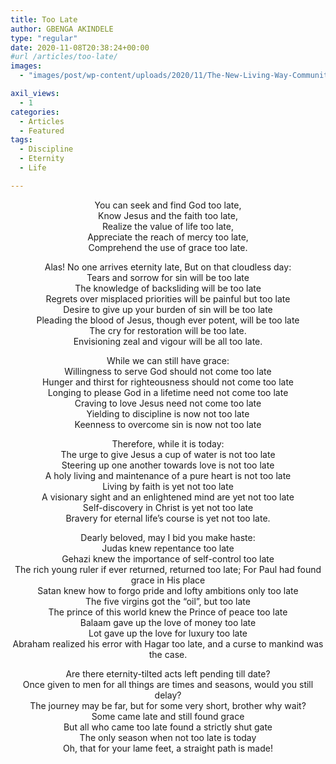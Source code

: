 ```yaml
---
title: Too Late
author: GBENGA AKINDELE
type: "regular"
date: 2020-11-08T20:38:24+00:00
#url /articles/too-late/
images: 
  - "images/post/wp-content/uploads/2020/11/The-New-Living-Way-Community-Website-Blog-Image-Template-500-x-500-45.png"

axil_views:
  - 1
categories:
  - Articles
  - Featured
tags:
  - Discipline
  - Eternity
  - Life

---
```

<div style="text-align: center;">
  <p>
    You can seek and find God too late,<br /> Know Jesus and the faith too late,<br /> Realize the value of life too late,<br /> Appreciate the reach of mercy too late,<br /> Comprehend the use of grace too late.
  </p>
  
  <p>
    Alas! No one arrives eternity late, But on that cloudless day:<br /> Tears and sorrow for sin will be too late<br /> The knowledge of backsliding will be too late<br /> Regrets over misplaced priorities will be painful but too late<br /> Desire to give up your burden of sin will be too late<br /> Pleading the blood of Jesus, though ever potent, will be too late<br /> The cry for restoration will be too late.<br /> Envisioning zeal and vigour will be all too late.
  </p>
  
  <p>
    While we can still have grace:<br /> Willingness to serve God should not come too late<br /> Hunger and thirst for righteousness should not come too late<br /> Longing to please God in a lifetime need not come too late<br /> Craving to love Jesus need not come too late<br /> Yielding to discipline is now not too late<br /> Keenness to overcome sin is now not too late
  </p>
  
  <p>
    Therefore, while it is today:<br /> The urge to give Jesus a cup of water is not too late<br /> Steering up one another towards love is not too late<br /> A holy living and maintenance of a pure heart is not too late<br /> Living by faith is yet not too late<br /> A visionary sight and an enlightened mind are yet not too late<br /> Self-discovery in Christ is yet not too late<br /> Bravery for eternal life&#8217;s course is yet not too late.
  </p>
  
  <p>
    Dearly beloved, may I bid you make haste:<br /> Judas knew repentance too late<br /> Gehazi knew the importance of self-control too late<br /> The rich young ruler if ever returned, returned too late; For Paul had found grace in His place<br /> Satan knew how to forgo pride and lofty ambitions only too late<br /> The five virgins got the “oil”, but too late<br /> The prince of this world knew the Prince of peace too late<br /> Balaam gave up the love of money too late<br /> Lot gave up the love for luxury too late<br /> Abraham realized his error with Hagar too late, and a curse to mankind was the case.
  </p>
  
  <p>
    Are there eternity-tilted acts left pending till date?<br /> Once given to men for all things are times and seasons, would you still delay?<br /> The journey may be far, but for some very short, brother why wait?<br /> Some came late and still found grace<br /> But all who came too late found a strictly shut gate<br /> The only season when not too late is today<br /> Oh, that for your lame feet, a straight path is made!
  </p>
</div>